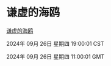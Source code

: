 # 谦虚的海鸥
[谦虚的海鸥](http://219.139.198.207:56308/qxdho/course/base/hotlink/index.php)

2024年 09月 26日 星期四 19:00:01 CST

2024年 09月 26日 星期四 11:00:01 GMT
